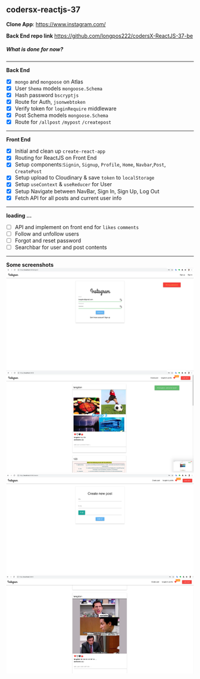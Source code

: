 ## codersx-reactjs-37

**Clone App**: https://www.instagram.com/

**Back End repo link**
https://github.com/longpos222/codersX-ReactJS-37-be

##### What is done for now?

---

**Back End**
- [x] `mongo` and `mongoose` on Atlas
- [x] User `Shema` models `mongoose.Schema`
- [x] Hash password `bscryptjs`
- [x] Route for Auth, `jsonwebtoken`
- [x] Verify token for `loginRequire` middleware
- [x] Post Schema models `mongoose.Schema`
- [x] Route for `/allpost` `/mypost` `/createpost`

---

**Front End**
- [x] Initial and clean up `create-react-app`
- [x] Routing for ReactJS on Front End
- [x] Setup components:`Signin`, `Signup`, `Profile`, `Home`, `Navbar`,`Post`, `CreatePost`
- [x] Setup upload to Cloudinary & save `token` to `localStorage`
- [x] Setup `useContext` & `useReducer` for User
- [x] Setup Navigate between NavBar, Sign In, Sign Up, Log Out
- [x] Fetch API for all posts and current user info

---

**loading ...**

- [ ] API and implement on front end for `likes` `comments`
- [ ] Follow and unfollow users
- [ ] Forgot and reset password
- [ ] Searchbar for user and post contents

---

**Some screenshots**
![Image](./src/assets/SS3.png)
![Image](./src/assets/SS4.png)
![Image](./src/assets/SS1.png)
![Image](./src/assets/SS2.png)

